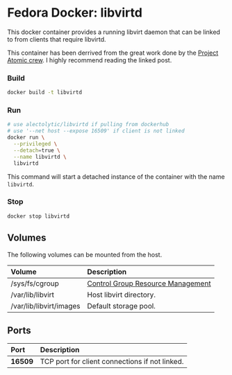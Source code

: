 # Fedora Docker: libvirtd

This docker container provides a running libvirt daemon that can be linked to from clients that require libvirtd.

This container has been derrived from the great work done by the [Project Atomic crew](http://www.projectatomic.io/blog/2014/10/libvirtd_in_containers/). I highly recommend reading the linked post.

### Build

```sh
docker build -t libvirtd
```

### Run

```sh
# use alectolytic/libvirtd if pulling from dockerhub
# use '--net host --expose 16509' if client is not linked
docker run \
  --privileged \
  --detach=true \
  --name libvirtd \
  libvirtd
```

This command will start a detached instance of the container with the name `libvirtd`.

### Stop

```sh
docker stop libvirtd
```

## Volumes
The following volumes can be mounted from the host.

| Volume  | Description |
| :------------ | :------------ |
| /sys/fs/cgroup | [Control Group Resource Management](https://libvirt.org/cgroups.html) |
| /var/lib/libvirt | Host libvirt directory. |
| /var/lib/libvirt/images | Default storage pool. |

## Ports
| Port  | Description |
| :------------ | :------------ |
| **16509** | TCP port for client connections if not linked. |
